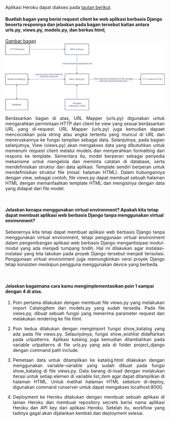 Aplikasi Heroku dapat diakses pada [tautan berikut](http://katalog-tugas2.herokuapp.com/katalog/).
<br />

#### Buatlah bagan yang berisi request client ke web aplikasi berbasis Django beserta responnya dan jelaskan pada bagan tersebut kaitan antara urls.py, views.py, models.py, dan berkas html;

[Gambar bagan](https://raw.githubusercontent.com/azmirahmadisha/Tugas-2/main/katalog/Flowchart.png)
![Image](/katalog/Flowchart.png)

<p align="justify"> Berdasarkan bagan di atas, URL Mapper (urls.py) digunakan untuk mengarahkan permintaan HTTP dari client ke view yang sesuai berdasarkan URL yang di-request. URL Mapper (urls.py) juga kemudian dapaet mencocokkan pola string atau angka tertentu yang muncul di URL dan meneruskannya ke fungsi tampilan sebagai data. Selanjutnya, pada bagian selanjutnya, View (views.py) akan mengakses data yang dibutuhkan untuk memenuhi request client melalui models dan menyerahkan formatting dari respons ke template. Sementara itu, model berperan sebagai penyedia mekanisme untuk mengelola dan meminta catatan di database, serta mendefinisikan struktur dari data aplikasi. Template sendiri berperan untuk mendefinisikan struktur file (misal: halaman HTML). Dalam hubungannya dengan view, sebagai contoh, file views.py dapat membuat sebuah halaman HTML dengan memanfaatkan template HTML dan mengisinya dengan data yang didapat dari file model. </p>

<br />

#### Jelaskan kenapa menggunakan virtual environment? Apakah kita tetap dapat membuat aplikasi web berbasis Django tanpa menggunakan virtual environment?

<p align="justify"> Sebenernya kita tetap dapat membuat aplikasi web berbasis Django tanpa menggunakan virtual environment, tetapi
penggunaan virtual environment dalam pengembangan aplikasi web berbasis Django mengantisipasi modul-modul yang ada
menjadi tumpang tindih. Hal ini dilakukan agar instalasi-instalasi yang kita lakukan pada proyek Django tersebut
menjadi terisolasi. Penggunaan virtual environment juga memungkinkan versi proyek Django tetap konsisten meskipun
pengguna menggunakan device yang berbeda. </p>


<br />

#### Jelaskan bagaimana cara kamu mengimplementasikan poin 1 sampai dengan 4 di atas.

1. <p align="justify">Poin pertama dilakukan dengan membuat file views.py yang melakukan import CatalogItem dari models.py yang sudah tersedia. Pada file views.py, dibuat sebuah fungsi yang menerima parameter request dan melakukan rendering ke file html. </p>

2. <p align="justify">Poin kedua dilakukan dengan mengimport fungsi show_katalog yang ada pada file views.py. Selaunjutnya, fungsi show_wishlist didaftarkan pada urlpatterns. Aplikasi katalog juga kemudian ditambahkan pada variable urlpatterns di file urls.py yang ada di folder project_django dengan command path include. </p>

3. <p align="justify">Pemetaan data untuk ditampilkan ke katalog.html dilakukan dengan menggunakan variable-variable yang sudah dibuat pada fungsi show_katalog di file views.py. Data barang di-load dengan melakukan iterasi untuk setiap elemen di variable list_item agar dapat ditampilkan di halaman HTML. Untuk melihat halaman HTML sebelum di-deploy, digunakan command runserver untuk dapat mengakses localhost:8000. </p>

4. <p align="justify">Deployment ke Heroku dilakukan dengan membuat sebuah aplikasi di laman Heroku dan membuat repository secrets berisi nama aplikasi Heroku dan API key dari aplikasi Heroku. Setelah itu, workflow yang tadinya gagal akan dijalankan kembali dan deployment selesai. </p>
